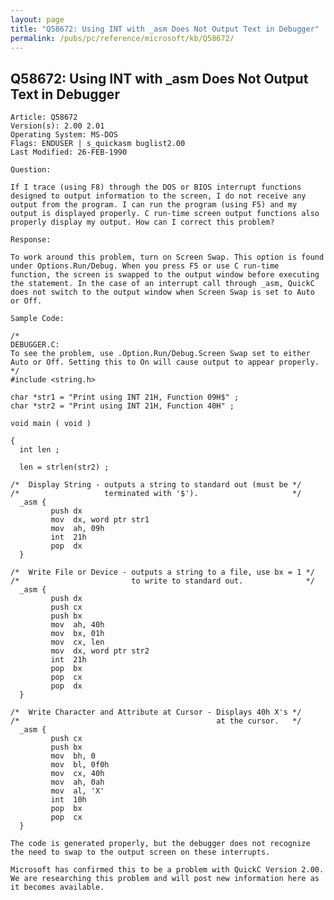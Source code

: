 ```yaml
---
layout: page
title: "Q58672: Using INT with _asm Does Not Output Text in Debugger"
permalink: /pubs/pc/reference/microsoft/kb/Q58672/
---
```


## Q58672: Using INT with _asm Does Not Output Text in Debugger

	Article: Q58672
	Version(s): 2.00 2.01
	Operating System: MS-DOS
	Flags: ENDUSER | s_quickasm buglist2.00
	Last Modified: 26-FEB-1990
	
	Question:
	
	If I trace (using F8) through the DOS or BIOS interrupt functions
	designed to output information to the screen, I do not receive any
	output from the program. I can run the program (using F5) and my
	output is displayed properly. C run-time screen output functions also
	properly display my output. How can I correct this problem?
	
	Response:
	
	To work around this problem, turn on Screen Swap. This option is found
	under Options.Run/Debug. When you press F5 or use C run-time
	function, the screen is swapped to the output window before executing
	the statement. In the case of an interrupt call through _asm, QuickC
	does not switch to the output window when Screen Swap is set to Auto
	or Off.
	
	Sample Code:
	
	/*
	DEBUGGER.C:
	To see the problem, use .Option.Run/Debug.Screen Swap set to either
	Auto or Off. Setting this to On will cause output to appear properly.
	*/
	#include <string.h>
	
	char *str1 = "Print using INT 21H, Function 09H$" ;
	char *str2 = "Print using INT 21H, Function 40H" ;
	
	void main ( void )
	
	{
	  int len ;
	
	  len = strlen(str2) ;
	
	/*  Display String - outputs a string to standard out (must be */
	/*                   terminated with '$').                     */
	  _asm {
	         push dx
	         mov  dx, word ptr str1
	         mov  ah, 09h
	         int  21h
	         pop  dx
	  }
	
	/*  Write File or Device - outputs a string to a file, use bx = 1 */
	/*                         to write to standard out.              */
	  _asm {
	         push dx
	         push cx
	         push bx
	         mov  ah, 40h
	         mov  bx, 01h
	         mov  cx, len
	         mov  dx, word ptr str2
	         int  21h
	         pop  bx
	         pop  cx
	         pop  dx
	  }
	
	/*  Write Character and Attribute at Cursor - Displays 40h X's */
	/*                                            at the cursor.   */
	  _asm {
	         push cx
	         push bx
	         mov  bh, 0
	         mov  bl, 0f0h
	         mov  cx, 40h
	         mov  ah, 0ah
	         mov  al, 'X'
	         int  10h
	         pop  bx
	         pop  cx
	  }
	
	The code is generated properly, but the debugger does not recognize
	the need to swap to the output screen on these interrupts.
	
	Microsoft has confirmed this to be a problem with QuickC Version 2.00.
	We are researching this problem and will post new information here as
	it becomes available.
